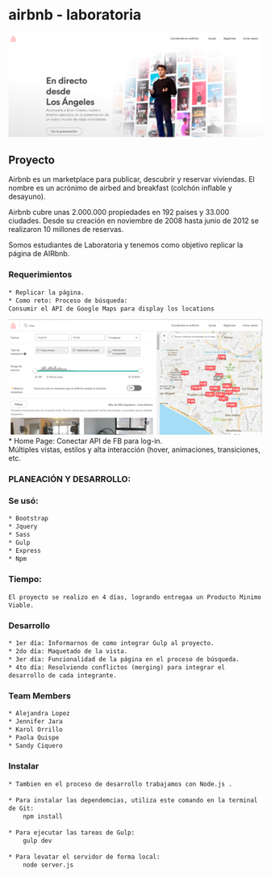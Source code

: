 # airbnb - laboratoria


![](/assets/img/banner.png)
## Proyecto

Airbnb es un marketplace para publicar, descubrir y reservar viviendas. El nombre es un acrónimo de airbed and breakfast (colchón inflable y desayuno). 

Airbnb cubre unas 2.000.000 propiedades en 192 países y 33.000 ciudades. Desde su creación en noviembre de 2008 hasta junio de 2012 se realizaron 10 millones de reservas.

Somos estudiantes de Laboratoria y tenemos como objetivo replicar la página de AIRbnb.

### Requerimientos
	* Replicar la página.
	* Como reto: Proceso de búsqueda:
	Consumir el API de Google Maps para display los locations
![](/assets/img/search.png)
	* Home Page: 
	Conectar API de FB para log-in.  
	Múltiples vistas, estilos y alta interacción (hover, animaciones, transiciones, etc.
	
### PLANEACIÓN Y DESARROLLO:
	
### Se usó:
	* Bootstrap
	* Jquery
	* Sass
	* Gulp
	* Express
	* Npm
	
### Tiempo:
	El proyecto se realizo en 4 días, logrando entregaa un Producto Minimo Viable.
	
### Desarrollo
	* 1er día: Informarnos de como integrar Gulp al proyecto.
	* 2do día: Maquetado de la vista.
	* 3er día: Funcionalidad de la página en el proceso de búsqueda.
	* 4to día: Resolviendo conflictos (merging) para integrar el desarrollo de cada integrante.

### Team Members
	* Alejandra Lopez
	* Jennifer Jara
	* Karol Orrillo
	* Paola Quispe
	* Sandy Ciquero

### Instalar
	* Tambien en el proceso de desarrollo trabajamos con Node.js .

	* Para instalar las dependemcias, utiliza este comando en la terminal de Git:
		npm install

	* Para ejecutar las tareas de Gulp:
		gulp dev

	* Para levatar el servidor de forma local:
		node server.js
